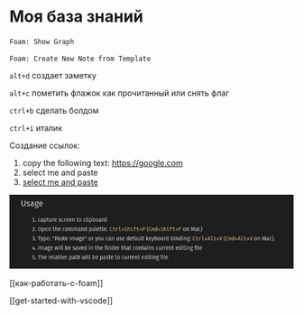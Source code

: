 # Моя база знаний

```vscode
Foam: Show Graph
```

```vscode
Foam: Create New Note from Template
```

`alt+d` создает заметку

`alt+с` пометить флажок как прочитанный или снять флаг

`ctrl+b` сделать болдом

`ctrl+i` италик

Создание ссылок:

1. copy the following text: https://google.com
2. select me and paste
3. [select me and paste](https://google.com)

![img](attachments/2021-03-28-15-13-43.png)

[[как-работать-с-foam]]

[[get-started-with-vscode]]
